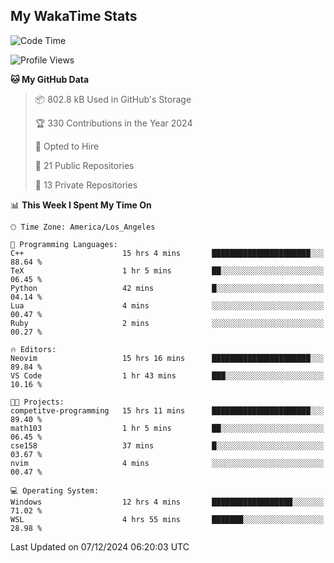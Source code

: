 ## My WakaTime Stats
<!--START_SECTION:waka-->
![Code Time](http://img.shields.io/badge/Code%20Time-189%20hrs%207%20mins-blue)

![Profile Views](http://img.shields.io/badge/Profile%20Views-0-blue)

**🐱 My GitHub Data** 

> 📦 802.8 kB Used in GitHub's Storage 
 > 
> 🏆 330 Contributions in the Year 2024
 > 
> 💼 Opted to Hire
 > 
> 📜 21 Public Repositories 
 > 
> 🔑 13 Private Repositories 
 > 
📊 **This Week I Spent My Time On** 

```text
🕑︎ Time Zone: America/Los_Angeles

💬 Programming Languages: 
C++                      15 hrs 4 mins       ██████████████████████░░░   88.64 % 
TeX                      1 hr 5 mins         ██░░░░░░░░░░░░░░░░░░░░░░░   06.45 % 
Python                   42 mins             █░░░░░░░░░░░░░░░░░░░░░░░░   04.14 % 
Lua                      4 mins              ░░░░░░░░░░░░░░░░░░░░░░░░░   00.47 % 
Ruby                     2 mins              ░░░░░░░░░░░░░░░░░░░░░░░░░   00.27 % 

🔥 Editors: 
Neovim                   15 hrs 16 mins      ██████████████████████░░░   89.84 % 
VS Code                  1 hr 43 mins        ███░░░░░░░░░░░░░░░░░░░░░░   10.16 % 

🐱‍💻 Projects: 
competitve-programming   15 hrs 11 mins      ██████████████████████░░░   89.40 % 
math103                  1 hr 5 mins         ██░░░░░░░░░░░░░░░░░░░░░░░   06.45 % 
cse158                   37 mins             █░░░░░░░░░░░░░░░░░░░░░░░░   03.67 % 
nvim                     4 mins              ░░░░░░░░░░░░░░░░░░░░░░░░░   00.47 % 

💻 Operating System: 
Windows                  12 hrs 4 mins       ██████████████████░░░░░░░   71.02 % 
WSL                      4 hrs 55 mins       ███████░░░░░░░░░░░░░░░░░░   28.98 % 
```


 Last Updated on 07/12/2024 06:20:03 UTC
<!--END_SECTION:waka-->
